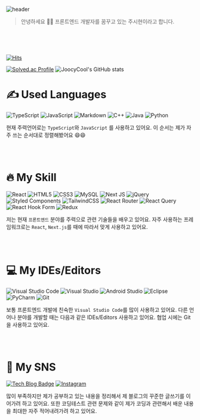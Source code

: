 ![header](https://capsule-render.vercel.app/api?type=waving&color=0:EEFF00,100:a82da8&height=300&section=header&text=JooicyCool_Github&fontSize=80)

> 안녕하세요 🤗🤗 프론트엔드 개발자를 꿈꾸고 있는 주시현이라고 합니다.  

<br/>
<br/>
<br/>

[![Hits](https://hits.seeyoufarm.com/api/count/incr/badge.svg?url=https%3A%2F%2Fgithub.com%2Fsean2337&count_bg=%230B666A&title_bg=%23071952&icon=iconify.svg&icon_color=%23E7E7E7&title=vistor&edge_flat=false)](https://hits.seeyoufarm.com)

[![Solved.ac Profile](http://mazassumnida.wtf/api/v2/generate_badge?boj=wntlgus01)](https://solved.ac/wntlgus01/)
![JoocyCool's GitHub stats](https://github-readme-stats.vercel.app/api?username=sean2337&&show_icons=true&theme=dracula)


# ✍ Used Languages
![TypeScript](https://img.shields.io/badge/typescript-%23007ACC.svg?style=for-the-badge&logo=typescript&logoColor=white)
![JavaScript](https://img.shields.io/badge/javascript-%23323330.svg?style=for-the-badge&logo=javascript&logoColor=%23F7DF1E)
![Markdown](https://img.shields.io/badge/markdown-%23000000.svg?style=for-the-badge&logo=markdown&logoColor=white)
![C++](https://img.shields.io/badge/c++-%2300599C.svg?style=for-the-badge&logo=c%2B%2B&logoColor=white)
![Java](https://img.shields.io/badge/java-%23ED8B00.svg?style=for-the-badge&logo=openjdk&logoColor=white)
![Python](https://img.shields.io/badge/python-3670A0?style=for-the-badge&logo=python&logoColor=ffdd54)

현재 주력언어로는 `TypeScript`와 `JavaScript` 를 사용하고 있어요. 
이 순서는 제가 자주 쓰는 순서대로 정렬해봤어요 😄😄

<br/>
<br/>


# 🔥 My Skill
![React](https://img.shields.io/badge/react-%2320232a.svg?style=for-the-badge&logo=react&logoColor=%2361DAFB)
![HTML5](https://img.shields.io/badge/html5-%23E34F26.svg?style=for-the-badge&logo=html5&logoColor=white)
![CSS3](https://img.shields.io/badge/CSS3-1572B6.svg?&style=for-the-badge&logo=CSS3&logoColor=white)
![MySQL](https://img.shields.io/badge/MySQL-4479A1.svg?&style=for-the-badge&logo=MySQL&logoColor=white)
![Next JS](https://img.shields.io/badge/Next-black?style=for-the-badge&logo=next.js&logoColor=white)
![jQuery](https://img.shields.io/badge/jquery-%230769AD.svg?style=for-the-badge&logo=jquery&logoColor=white)
![Styled Components](https://img.shields.io/badge/styled--components-DB7093?style=for-the-badge&logo=styled-components&logoColor=white)
![TailwindCSS](https://img.shields.io/badge/tailwindcss-%2338B2AC.svg?style=for-the-badge&logo=tailwind-css&logoColor=white)
![React Router](https://img.shields.io/badge/React_Router-CA4245?style=for-the-badge&logo=react-router&logoColor=white)
![React Query](https://img.shields.io/badge/-React%20Query-FF4154?style=for-the-badge&logo=react%20query&logoColor=white)
![React Hook Form](https://img.shields.io/badge/React%20Hook%20Form-%23EC5990.svg?style=for-the-badge&logo=reacthookform&logoColor=white)
![Redux](https://img.shields.io/badge/redux-%23593d88.svg?style=for-the-badge&logo=redux&logoColor=white)

저는 현재 `프론트엔드` 분야를 주력으로 관련 기술들을 배우고 있어요. 
자주 사용하는 프레임워크로는 `React`, `Next.js`를 때에 따라서 맞게 사용하고 있어요.


<br/>
<br/>

# 💻 My IDEs/Editors
![Visual Studio Code](https://img.shields.io/badge/Visual%20Studio%20Code-0078d7.svg?style=for-the-badge&logo=visual-studio-code&logoColor=white)
![Visual Studio](https://img.shields.io/badge/Visual%20Studio-5C2D91.svg?style=for-the-badge&logo=visual-studio&logoColor=white)
![Android Studio](https://img.shields.io/badge/Android%20Studio-3DDC84.svg?style=for-the-badge&logo=android-studio&logoColor=white)
![Eclipse](https://img.shields.io/badge/Eclipse-FE7A16.svg?style=for-the-badge&logo=Eclipse&logoColor=white)
![PyCharm](https://img.shields.io/badge/pycharm-143?style=for-the-badge&logo=pycharm&logoColor=black&color=black&labelColor=green)
![Git](https://img.shields.io/badge/Git-F05032.svg?&style=for-the-badge&logo=Git&logoColor=white)

보통 프론트엔드 개발에 친숙한 `Visual Studio Code`를 많이 사용하고 있어요. 
다른 언어나 분야를 개발할 때는 다음과 같은 IDEs/Editors 사용하고 있어요.
협업 시에는 Git을 사용하고 있어요.

<br/>
<br/>

# 🤔 My SNS
[![Tech Blog Badge](http://img.shields.io/badge/-Tech%20blog-black?style=flat-square&logo=github&link=https://velog.io/@sean2337/)](https://velog.io/@sean2337)
[![Instagram](https://img.shields.io/badge/Instagram-%23E4405F.svg?style=for-the-badge&logo=Instagram&logoColor=white&link=https://instagram.com/joosi_cool?igshid=MmIzYWVlNDQ5Yg==)](https://instagram.com/joosi_cool?igshid=MmIzYWVlNDQ5Yg==)

많이 부족하지만 제가 공부하고 있는 내용을 정리해서 제 블로그의 꾸준한 글쓰기를 이어가려 하고 있어요. 
또한 코딩테스트 관련 문제와 같이 제가 코딩과 관련해서 배운 내용을 최대한 자주 적어내려가려 하고 있어요.
